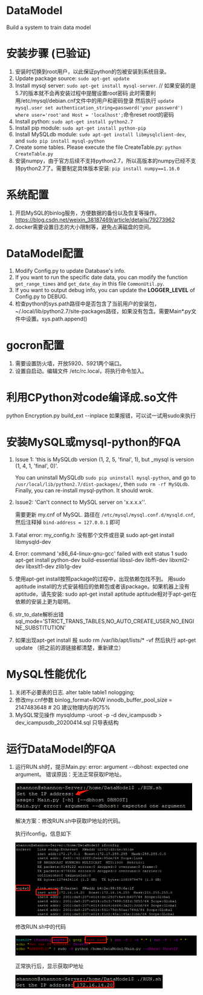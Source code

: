 # DataModel
Build a system to train data model

# 安装步骤 (已验证)
1. 安装时切换到root用户，以此保证python的包被安装到系统目录。
1. Update package source: `sudo apt-get update`
1. Install mysql server: `sudo apt-get install mysql-server`. // 如果安装的是5.7的版本就不会再安装过程中提醒设置root密码 此时需要利用/etc/mysql/debian.cnf文件中的用户和密码登录 然后执行 `update mysql.user set authentication_string=password('your password') where user='root'and Host = 'localhost';`命令reset root的密码
1. Install python: `sudo apt-get install python2.7`
1. Install pip module: `sudo apt-get install python-pip`
1. Install MySQLdb module: `sudo apt-get install libmysqlclient-dev`, and `sudo pip install mysql-python`
1. Create some tables. Please execute the file CreateTable.py: `python CreateTable.py`
1. 安装numpy，由于官方后续不支持python2.7，所以高版本的numpy已经不支持python2.7了。需要制定具体版本安装: `pip install numpy==1.16.0`

# 系统配置
1. 开启MySQL的binlog服务，方便数据的备份以及恢复等操作。https://blog.csdn.net/weixin_38187469/article/details/79273962
2. docker需要设置日志的大小限制等，避免占满磁盘的空间。

# DataModel配置
1. Modify Config.py to update Database's info.
2. If you want to run the specific date data, you can modify the function `get_range_times` and `get_date_day` in this file `CommonUtil.py`.
3. If you want to output debug info, you can update the **LOGGER_LEVEL** of Config.py to DEBUG.
4. 检查python的sys.path路径中是否包含了当前用户的安装包，~/.local/lib/python2.7/site-packages路径，如果没有包含。需要Main*.py文件中设置。sys.path.append()

# gocron配置
1. 需要设置防火墙，开放5920、5921两个端口。
2. 设置自启动。编辑文件 /etc/rc.local，将执行命令加入。

# 利用CPython对code编译成.so文件
  python Encryption.py build_ext --inplace 如果报错，可以试一试用sudo来执行

# 安装MySQL或mysql-python的FQA
1. Issue 1: 'this is MySQLdb version (1, 2, 5, 'final', 1), but _mysql is version (1, 4, 1, 'final', 0)'.

    You can uninstall MySQLdb `sudo pip uninstall mysql-python`, and go to `/usr/local/lib/python2.7/dist-packages/`, then `sudo rm -rf MySQLdb`. Finally, you can re-install mysql-python. It should wrok.

1. Issue2: 'Can't connect to MySQL server on 'x.x.x.x''.

    需要更新 my.cnf of MySQL. 路径在 `/etc/mysql/mysql.conf.d/mysqld.cnf`, 然后注释掉 `bind-address = 127.0.0.1` 即可

1. Fatal error: my_config.h: 没有那个文件或目录
    sudo apt-get install libmysqld-dev

1. Error: command 'x86_64-linux-gnu-gcc' failed with exit status 1
    sudo apt-get install python-dev build-essential libssl-dev libffi-dev libxml2-dev libxslt1-dev zlib1g-dev

1. 使用apt-get install按照package的过程中，出现依赖包找不到。
    用sudo aptitude install的方式安装相应的依赖包或者该package。如果机器上没有aptitude，请先安装: sudo apt-get install aptitude
    aptitude相对于apt-get在依赖的安装上更为聪明。

1. str_to_date解析出错
    sql_mode='STRICT_TRANS_TABLES,NO_AUTO_CREATE_USER,NO_ENGINE_SUBSTITUTION'

1. 如果出现apt-get install 报
    sudo rm /var/lib/apt/lists/* -vf  然后执行 apt-get update （把之前的源链接都清楚，重新建立）

# MySQL性能优化
1. 关闭不必要表的日志.
    alter table table1 nologging;
2. 修改my.cnf参数
    binlog_format=ROW
    innodb_buffer_pool_size = 2147483648 # 2G 建议物理内存的75%
3. MySQL常见操作
    mysqldump -uroot -p -d dev_icampusdb > dev_icampusdb_20200414.sql  只导表结构


# 运行DataModel的FQA
1. 运行RUN.sh时，提示Main.py: error: argument --dbhost: expected one argument。
    错误原因：无法正常获取IP地址。

    ![RUN.sh执行报错信息](./images/ip_error.png)

    解决方案：修改RUN.sh中获取IP地址的代码。

    执行ifconfig，信息如下

    ![ifconfig获取IP信息](./images/ifconfig.png)

    修改RUN.sh中的代码

    ![修改RUN.sh的代码](./images/run.png)

    正常执行后，显示获取IP地址

    ![正常获取IP地址](./images/get_ip.png)